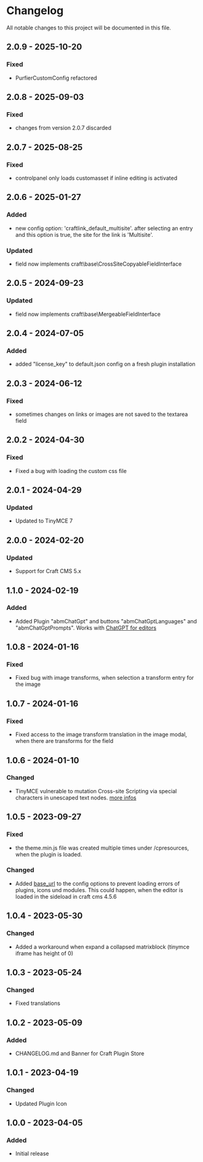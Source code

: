 # Changelog

All notable changes to this project will be documented in this file.

## 2.0.9 - 2025-10-20

### Fixed

- PurfierCustomConfig refactored

## 2.0.8 - 2025-09-03

### Fixed

- changes from version 2.0.7 discarded

## 2.0.7 - 2025-08-25

### Fixed

- controlpanel only loads customasset if inline editing is activated

## 2.0.6 - 2025-01-27

### Added
- new config option: 'craftlink_default_multisite'. after selecting an entry and this option is true, the site for the link is 'Multisite'.

### Updated
- field now implements craft\base\CrossSiteCopyableFieldInterface

## 2.0.5 - 2024-09-23

### Updated
- field now implements craft\base\MergeableFieldInterface

## 2.0.4 - 2024-07-05

### Added

- added "license_key" to default.json config on a fresh plugin installation

## 2.0.3 - 2024-06-12

### Fixed

- sometimes changes on links or images are not saved to the textarea field


## 2.0.2 - 2024-04-30

### Fixed

- Fixed a bug with loading the custom css file

## 2.0.1 - 2024-04-29

### Updated

- Updated to TinyMCE 7

## 2.0.0 - 2024-02-20

### Updated

- Support for Craft CMS 5.x

## 1.1.0 - 2024-02-19

### Added

- Added Plugin "abmChatGpt" and buttons "abmChatGptLanguages" and "abmChatGptPrompts". Works with [ChatGPT for editors](https://plugins.craftcms.com/abm-chatgpt)

## 1.0.8 - 2024-01-16

### Fixed

- Fixed bug with image transforms, when selection a transform entry for the image

## 1.0.7 - 2024-01-16

### Fixed

- Fixed access to the image transform translation in the image modal, when there are transforms for the field

## 1.0.6 - 2024-01-10

### Changed
- TinyMCE vulnerable to mutation Cross-site Scripting via special characters in unescaped text nodes. [more infos](https://github.com/advisories/GHSA-v626-r774-j7f8)

## 1.0.5 - 2023-09-27

### Fixed
- the theme.min.js file was created multiple times under /cpresources, when the plugin is loaded.

### Changed
- Added [base_url](https://www.tiny.cloud/docs/tinymce/6/editor-important-options/#base_url) to the config options to prevent loading errors of plugins, icons und modules. This could happen, when the editor is loaded in the sideload in craft cms 4.5.6

## 1.0.4 - 2023-05-30

### Changed
- Added a workaround when expand a collapsed matrixblock (tinymce iframe has height of 0)

## 1.0.3 - 2023-05-24

### Changed
- Fixed translations

## 1.0.2 - 2023-05-09

### Added
- CHANGELOG.md and Banner for Craft Plugin Store

## 1.0.1 - 2023-04-19

### Changed
- Updated Plugin Icon

## 1.0.0 - 2023-04-05

### Added
- Initial release
